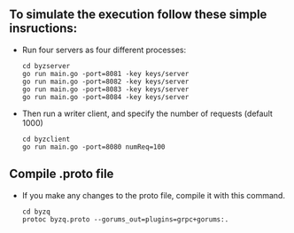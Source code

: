 To simulate the execution follow these simple insructions:
----------------------------------------------------------

* Run four servers as four different processes:

    ```console
    cd byzserver 
    go run main.go -port=8081 -key keys/server
	go run main.go -port=8082 -key keys/server
	go run main.go -port=8083 -key keys/server
	go run main.go -port=8084 -key keys/server
    ```

* Then run a writer client, and specify the number of requests (default 1000)

    ```console
    cd byzclient
    go run main.go -port=8080 numReq=100
    ```

## Compile .proto file

* If you make any changes to the proto file, compile it with this command.

    ```console
    cd byzq
    protoc byzq.proto --gorums_out=plugins=grpc+gorums:.
    ```

